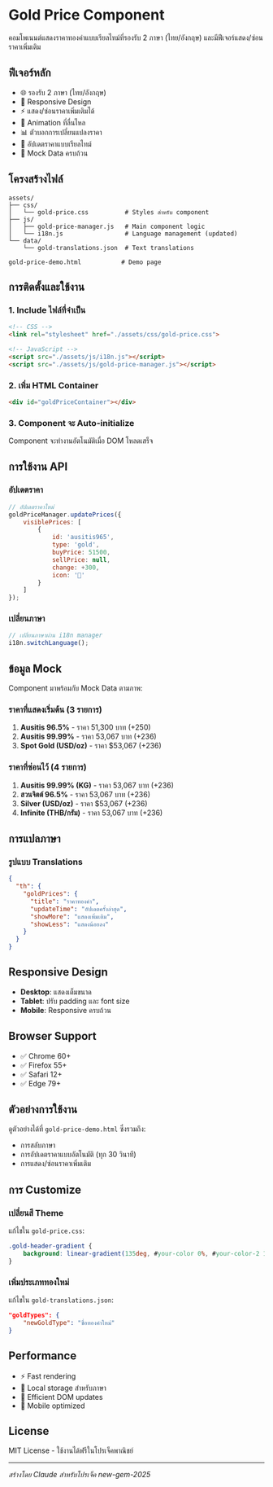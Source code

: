 # Gold Price Component

คอมโพเนนต์แสดงราคาทองคำแบบเรียลไทม์ที่รองรับ 2 ภาษา (ไทย/อังกฤษ) และมีฟีเจอร์แสดง/ซ่อนราคาเพิ่มเติม

## ฟีเจอร์หลัก

- 🌐 รองรับ 2 ภาษา (ไทย/อังกฤษ)
- 📱 Responsive Design
- ⚡ แสดง/ซ่อนราคาเพิ่มเติมได้
- 🎨 Animation ที่ลื่นไหล
- 📊 ตัวบอกการเปลี่ยนแปลงราคา
- 🔄 อัปเดตราคาแบบเรียลไทม์
- 💎 Mock Data ครบถ้วน

## โครงสร้างไฟล์

```
assets/
├── css/
│   └── gold-price.css          # Styles สำหรับ component
├── js/
│   ├── gold-price-manager.js   # Main component logic
│   └── i18n.js                 # Language management (updated)
└── data/
    └── gold-translations.json  # Text translations

gold-price-demo.html           # Demo page
```

## การติดตั้งและใช้งาน

### 1. Include ไฟล์ที่จำเป็น

```html
<!-- CSS -->
<link rel="stylesheet" href="./assets/css/gold-price.css">

<!-- JavaScript -->
<script src="./assets/js/i18n.js"></script>
<script src="./assets/js/gold-price-manager.js"></script>
```

### 2. เพิ่ม HTML Container

```html
<div id="goldPriceContainer"></div>
```

### 3. Component จะ Auto-initialize

Component จะทำงานอัตโนมัติเมื่อ DOM โหลดเสร็จ

## การใช้งาน API

### อัปเดตราคา

```javascript
// อัปเดตราคาใหม่
goldPriceManager.updatePrices({
    visiblePrices: [
        {
            id: 'ausitis965',
            type: 'gold',
            buyPrice: 51500,
            sellPrice: null,
            change: +300,
            icon: '🥇'
        }
    ]
});
```

### เปลี่ยนภาษา

```javascript
// เปลี่ยนภาษาผ่าน i18n manager
i18n.switchLanguage();
```

## ข้อมูล Mock

Component มาพร้อมกับ Mock Data ตามภาพ:

### ราคาที่แสดงเริ่มต้น (3 รายการ)
1. **Ausitis 96.5%** - ราคา 51,300 บาท (+250)
2. **Ausitis 99.99%** - ราคา 53,067 บาท (+236)
3. **Spot Gold (USD/oz)** - ราคา $53,067 (+236)

### ราคาที่ซ่อนไว้ (4 รายการ)
1. **Ausitis 99.99% (KG)** - ราคา 53,067 บาท (+236)
2. **สวนจิตต์ 96.5%** - ราคา 53,067 บาท (+236)
3. **Silver (USD/oz)** - ราคา $53,067 (+236)
4. **Infinite (THB/กรัม)** - ราคา 53,067 บาท (+236)

## การแปลภาษา

### รูปแบบ Translations

```json
{
  "th": {
    "goldPrices": {
      "title": "ราคาทองคำ",
      "updateTime": "อัปเดตครั้งล่าสุด",
      "showMore": "แสดงเพิ่มเติม",
      "showLess": "แสดงน้อยลง"
    }
  }
}
```

## Responsive Design

- **Desktop**: แสดงเต็มขนาด
- **Tablet**: ปรับ padding และ font size
- **Mobile**: Responsive ครบถ้วน

## Browser Support

- ✅ Chrome 60+
- ✅ Firefox 55+
- ✅ Safari 12+
- ✅ Edge 79+

## ตัวอย่างการใช้งาน

ดูตัวอย่างได้ที่ `gold-price-demo.html` ซึ่งรวมถึง:

- การสลับภาษา
- การอัปเดตราคาแบบอัตโนมัติ (ทุก 30 วินาที)
- การแสดง/ซ่อนราคาเพิ่มเติม

## การ Customize

### เปลี่ยนสี Theme

แก้ไขใน `gold-price.css`:

```css
.gold-header-gradient {
    background: linear-gradient(135deg, #your-color 0%, #your-color-2 100%);
}
```

### เพิ่มประเภททองใหม่

แก้ไขใน `gold-translations.json`:

```json
"goldTypes": {
    "newGoldType": "ชื่อทองคำใหม่"
}
```

## Performance

- ⚡ Fast rendering
- 💾 Local storage สำหรับภาษา
- 🔄 Efficient DOM updates
- 📱 Mobile optimized

## License

MIT License - ใช้งานได้ฟรีในโปรเจ็คพาณิชย์

---

*สร้างโดย Claude สำหรับโปรเจ็ค new-gem-2025*